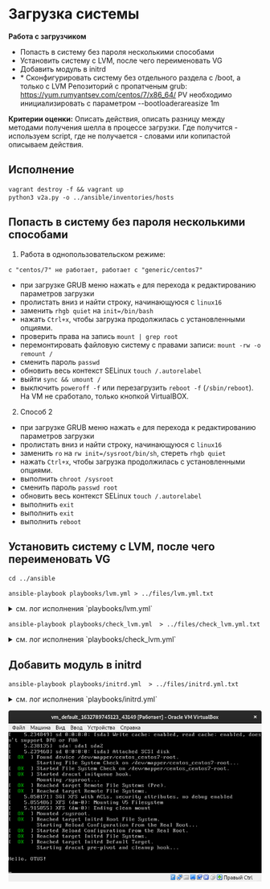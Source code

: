 # Загрузка системы 

__Работа с загрузчиком__
* Попасть в систему без пароля несколькими способами
* Установить систему с LVM, после чего переименовать VG
* Добавить модуль в initrd
* \* Сконфигурировать систему без отдельного раздела с /boot, а только с LVM Репозиторий с пропатченым grub: https://yum.rumyantsev.com/centos/7/x86_64/ PV необходимо инициализировать с параметром --bootloaderareasize 1m

__Критерии оценки:__
Описать действия, описать разницу между методами получения шелла в процессе загрузки. Где получится - используем script, где не получается - словами или копипастой описываем действия.

## Исполнение

````shell
vagrant destroy -f && vagrant up
python3 v2a.py -o ../ansible/inventories/hosts
````

## Попасть в систему без пароля несколькими способами

1. Работа в однопользовательском режиме:
```text
c "centos/7" не работает, работает с "generic/centos7"
```
* при загрузке GRUB меню нажать `e` для перехода к редактированию параметров загрузки
* пролистать вниз и найти строку, начинающуюся с `linux16`
* заменить `rhgb quiet` на `init=/bin/bash`
* нажать `Ctrl+x`, чтобы загрузка продолжилась с установленными опциями. 
* проверить права на запись `mount | grep root`
* перемонтировать файловую систему с правами записи:  `mount -rw -o remount /`
* сменить пароль `passwd`
* обновить весь контекст SELinux `touch /.autorelabel`
* выйти `sync && umount /`
* выключить `poweroff -f` или перезагрузить `reboot -f` (`/sbin/reboot`). На VM не сработало, только кнопкой VirtualBOX.

2. Способ 2
* при загрузке GRUB меню нажать `e` для перехода к редактированию параметров загрузки
* пролистать вниз и найти строку, начинающуюся с `linux16`
* заменить `ro` на `rw init=/sysroot/bin/sh`, стереть `rhgb quiet`
* нажать `Ctrl+x`, чтобы загрузка продолжилась с установленными опциями. 
* выполнить `chroot /sysroot`
* сменить пароль `passwd root`
* обновить весь контекст SELinux `touch /.autorelabel`
* выполнить `exit`
* выполнить `exit`
* выполнить `reboot`

## Установить систему с LVM, после чего переименовать VG

```shell
cd ../ansible
```

```shell
ansible-playbook playbooks/lvm.yml > ../files/lvm.yml.txt
```


<details><summary>см. лог исполнения `playbooks/lvm.yml`</summary>

```text

PLAY [all] *********************************************************************

TASK [Gathering Facts] *********************************************************
ok: [default]

TASK [get current root name] ***************************************************
changed: [default]

TASK [print] *******************************************************************
ok: [default] => {
    "msg": "centos_centos7"
}

TASK [vgrename to OtusRoot] ****************************************************
changed: [default]

TASK [change /etc/fstab, /etc/default/grub и /boot/grub2/grub.cfg] *************
changed: [default] => (item=/etc/fstab)
changed: [default] => (item=/etc/default/grub)
changed: [default] => (item=/boot/grub2/grub.cfg)

TASK [change /etc/default/grub и /boot/grub2/grub.cfg] *************************
changed: [default] => (item=/etc/default/grub)
changed: [default] => (item=/boot/grub2/grub.cfg)

TASK [change /etc/default/grub и /boot/grub2/grub.cfg] *************************
changed: [default] => (item=/etc/default/grub)
changed: [default] => (item=/boot/grub2/grub.cfg)

TASK [mkinitrd -f -v /boot/initramfs-$(uname -r).img $(uname -r)] **************
changed: [default]

TASK [print] *******************************************************************
ok: [default] => {
    "msg": ""
}

TASK [reboot] ******************************************************************
changed: [default]

PLAY RECAP *********************************************************************
default                    : ok=10   changed=7    unreachable=0    failed=0    skipped=0    rescued=0    ignored=0   


```

</details>

```shell
ansible-playbook playbooks/check_lvm.yml  > ../files/check_lvm.yml.txt
```


<details><summary>см. лог исполнения `playbooks/check_lvm.yml`</summary>

```text

PLAY [all] *********************************************************************

TASK [Gathering Facts] *********************************************************
ok: [default]

TASK [Get current root name] ***************************************************
changed: [default]

TASK [Print current root name] *************************************************
ok: [default] => {
    "msg": "OtusRoot"
}

PLAY RECAP *********************************************************************
default                    : ok=3    changed=1    unreachable=0    failed=0    skipped=0    rescued=0    ignored=0   


```

</details>


## Добавить модуль в initrd

```shell
ansible-playbook playbooks/initrd.yml  > ../files/initrd.yml.txt
```


<details><summary>см. лог исполнения `playbooks/initrd.yml`</summary>

```text

PLAY [all] *********************************************************************

TASK [Gathering Facts] *********************************************************
ok: [default]

TASK [delete "rhgb quiet"] *****************************************************
changed: [default] => (item=/boot/grub2/grub.cfg)

TASK [example module dir] ******************************************************
changed: [default]

TASK [example module module-setup.sh] ******************************************
ok: [default]

TASK [example module component] ************************************************
ok: [default]

TASK [mkinitrd -f -v /boot/initramfs-$(uname -r).img $(uname -r)] **************
changed: [default]

TASK [lsinitrd -m /boot/initramfs-$(uname -r).img | grep test] *****************
changed: [default]

TASK [Print lsinitrd module exists check] **************************************
ok: [default] => {
    "msg": "test"
}

PLAY RECAP *********************************************************************
default                    : ok=8    changed=4    unreachable=0    failed=0    skipped=0    rescued=0    ignored=0   


```

</details>

![img](./007/files/initrd.png)